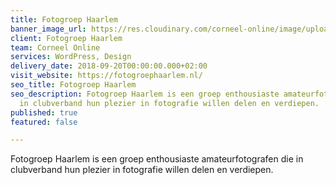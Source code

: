 ```yaml
---
title: Fotogroep Haarlem
banner_image_url: https://res.cloudinary.com/corneel-online/image/upload/v1602856410/corneel/fotogroephaarlem_abti20.jpg
client: Fotogroep Haarlem
team: Corneel Online
services: WordPress, Design
delivery_date: 2018-09-20T00:00:00.000+02:00
visit_website: https://fotogroephaarlem.nl/
seo_title: Fotogroep Haarlem
seo_description: Fotogroep Haarlem is een groep enthousiaste amateurfotografen die
  in clubverband hun plezier in fotografie willen delen en verdiepen.
published: true
featured: false

---
```

Fotogroep Haarlem is een groep enthousiaste amateurfotografen die in clubverband hun plezier in fotografie willen delen en verdiepen.